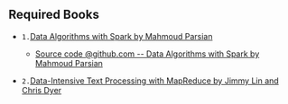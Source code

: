 ## Required Books

* `1.`[Data Algorithms with Spark by Mahmoud Parsian](https://www.oreilly.com/library/view/data-algorithms-with/9781492082378/)
	* [Source code @github.com -- Data Algorithms with Spark by Mahmoud Parsian](https://github.com/mahmoudparsian/data-algorithms-with-spark)

* `2.`[Data-Intensive Text Processing with MapReduce by Jimmy Lin and Chris Dyer](http://lintool.github.io/MapReduceAlgorithms/ed1n/MapReduce-algorithms.pdf)
